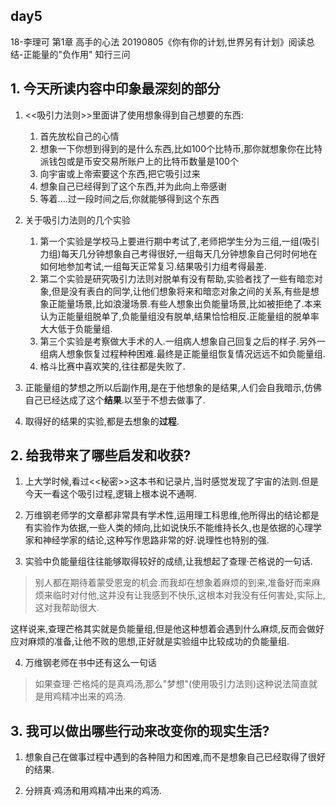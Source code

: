 ## day5

18-李理可
第1章 高手的心法
20190805《你有你的计划,世界另有计划》阅读总结-正能量的"负作用"
知行三问

## 1. 今天所读内容中印象最深刻的部分

1. <<吸引力法则>>里面讲了使用想象得到自己想要的东西:
	1. 首先放松自己的心情
	2. 想象一下你想到得到的是什么东西,比如100个比特币,那你就想象你在比特派钱包或是币安交易所账户上的比特币数量是100个
	3. 向宇宙或上帝索要这个东西,把它吸引过来
	4. 想象自己已经得到了这个东西,并为此向上帝感谢
	5. 等着....过一段时间之后,你就能够得到这个东西

2. 关于吸引力法则的几个实验
	1. 第一个实验是学校马上要进行期中考试了,老师把学生分为三组,一组(吸引力组)每天几分钟想象自己考得很好,一组每天几分钟想象自己何时何地在如何地参加考试,一组每天正常复习.结果吸引力组考得最差.
	2. 第二个实验是研究吸引力法则对脱单有没有帮助,实验者找了一些有暗恋对象,但是没有表白的同学,让他们想象将来和暗恋对象之间的关系,有些是想象正能量场景,比如浪漫场景.有些人想象出负能量场景,比如被拒绝了.本来认为正能量组脱单了,负能量组没有脱单,结果恰恰相反.正能量组的脱单率大大低于负能量组.
	3. 第三个实验是考察做大手术的人.一组病人想象自己回复之后的样子.另外一组病人想象恢复过程种种困难.最终是正能量组恢复情况远远不如负能量组.
	4. 格斗比赛中喜欢笑的,往往都是失败了.

3. 正能量组的梦想之所以后副作用,是在于他想象的是结果,人们会自我暗示,仿佛自己已经达成了这个**结果**.以至于不想去做事了.

4. 取得好的结果的实验,都是去想象的**过程**.

## 2. 给我带来了哪些启发和收获?

1. 上大学时候,看过<<秘密>>这本书和记录片,当时感觉发现了宇宙的法则.但是今天一看这个吸引过程,逻辑上根本说不通啊.

2. 万维钢老师学的文章都非常具有学术性,运用理工科思维,他所得出的结论都是有实验作为依据,一些人类的倾向,比如说快乐不能维持长久,也是依据的心理学家和神经学家的结论,这种写作思路非常的好.说理性也特别的强.

3. 实验中负能量组往往能够取得较好的成绩,让我想起了查理·芒格说的一句话.

> 别人都在期待着蒙受恩宠的机会.而我却在想象着麻烦的到来,准备好而来麻烦来临时对付他,这并没有让我感到不快乐,这根本对我没有任何害处,实际上,这对我帮助很大.

这样说来,查理芒格其实就是负能量组,但是他这种想着会遇到什么麻烦,反而会做好应对麻烦的准备,让他不败的思想,正好就是实验组中比较成功的负能量组.

4. 万维钢老师在书中还有这么一句话

> 如果查理·芒格炖的是真鸡汤,那么"梦想"(使用吸引力法则)这种说法简直就是用鸡精冲出来的鸡汤.

## 3. 我可以做出哪些行动来改变你的现实生活?

1. 想象自己在做事过程中遇到的各种阻力和困难,而不是想象自己已经取得了很好的结果.

2. 分辨真·鸡汤和用鸡精冲出来的鸡汤.